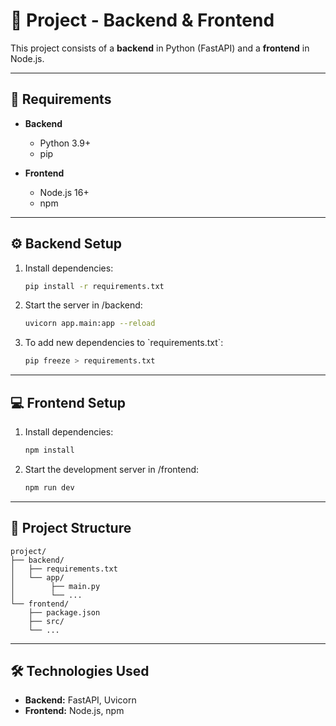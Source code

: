 
# 🚀 Project - Backend & Frontend

This project consists of a **backend** in Python (FastAPI) and a **frontend** in Node.js.

---

## 📌 Requirements

- **Backend**
  - Python 3.9+
  - pip

- **Frontend**
  - Node.js 16+
  - npm

---

## ⚙️ Backend Setup

1. Install dependencies:
   ```sh
   pip install -r requirements.txt
   ```

2. Start the server in /backend:
   ```sh
   uvicorn app.main:app --reload
   ```

3. To add new dependencies to \`requirements.txt\`:
   ```sh
   pip freeze > requirements.txt
   ```

---

## 💻 Frontend Setup

1. Install dependencies:
   ```sh
   npm install
   ```

2. Start the development server in /frontend:
   ```sh
   npm run dev
   ```

---

## 📂 Project Structure

```
project/
├── backend/
│   ├── requirements.txt
│   └── app/
│        ├── main.py
│        └── ...
└── frontend/
    ├── package.json
    ├── src/
    └── ...
```

---

## 🛠️ Technologies Used

- **Backend:** FastAPI, Uvicorn
- **Frontend:** Node.js, npm

